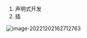 1. 声明式开发
2. 插

![image-20221202162712763](https://finzulpic.oss-cn-hangzhou.aliyuncs.com/image-20221202162712763.png)